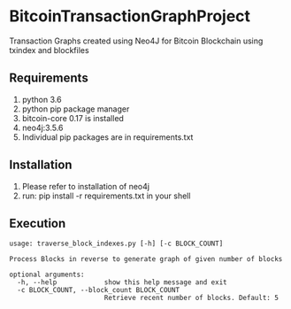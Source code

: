 # BitcoinTransactionGraphProject
Transaction Graphs created using Neo4J for Bitcoin Blockchain using txindex and blockfiles 

## Requirements
1. python 3.6
2. python pip package manager
3. bitcoin-core 0.17 is installed
4. neo4j:3.5.6
5. Individual pip packages are in requirements.txt

## Installation
1. Please refer to installation of neo4j
2. run: pip install -r requirements.txt in your shell

## Execution
```
usage: traverse_block_indexes.py [-h] [-c BLOCK_COUNT]

Process Blocks in reverse to generate graph of given number of blocks

optional arguments:
  -h, --help            show this help message and exit
  -c BLOCK_COUNT, --block_count BLOCK_COUNT
                        Retrieve recent number of blocks. Default: 5
```
